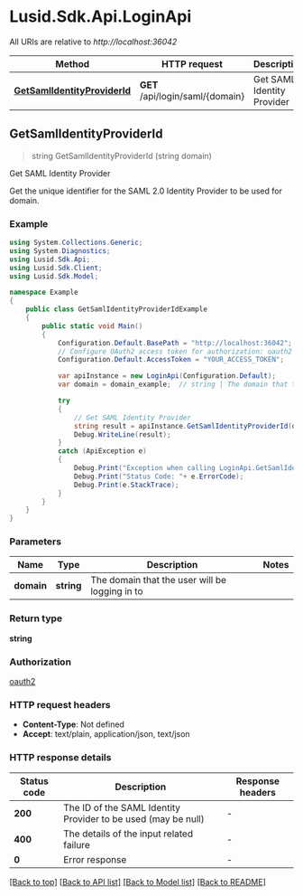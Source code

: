 # Lusid.Sdk.Api.LoginApi

All URIs are relative to *http://localhost:36042*

Method | HTTP request | Description
------------- | ------------- | -------------
[**GetSamlIdentityProviderId**](LoginApi.md#getsamlidentityproviderid) | **GET** /api/login/saml/{domain} | Get SAML Identity Provider



## GetSamlIdentityProviderId

> string GetSamlIdentityProviderId (string domain)

Get SAML Identity Provider

Get the unique identifier for the SAML 2.0 Identity Provider to be used for domain.

### Example

```csharp
using System.Collections.Generic;
using System.Diagnostics;
using Lusid.Sdk.Api;
using Lusid.Sdk.Client;
using Lusid.Sdk.Model;

namespace Example
{
    public class GetSamlIdentityProviderIdExample
    {
        public static void Main()
        {
            Configuration.Default.BasePath = "http://localhost:36042";
            // Configure OAuth2 access token for authorization: oauth2
            Configuration.Default.AccessToken = "YOUR_ACCESS_TOKEN";

            var apiInstance = new LoginApi(Configuration.Default);
            var domain = domain_example;  // string | The domain that the user will be logging in to

            try
            {
                // Get SAML Identity Provider
                string result = apiInstance.GetSamlIdentityProviderId(domain);
                Debug.WriteLine(result);
            }
            catch (ApiException e)
            {
                Debug.Print("Exception when calling LoginApi.GetSamlIdentityProviderId: " + e.Message );
                Debug.Print("Status Code: "+ e.ErrorCode);
                Debug.Print(e.StackTrace);
            }
        }
    }
}
```

### Parameters


Name | Type | Description  | Notes
------------- | ------------- | ------------- | -------------
 **domain** | **string**| The domain that the user will be logging in to | 

### Return type

**string**

### Authorization

[oauth2](../README.md#oauth2)

### HTTP request headers

- **Content-Type**: Not defined
- **Accept**: text/plain, application/json, text/json

### HTTP response details
| Status code | Description | Response headers |
|-------------|-------------|------------------|
| **200** | The ID of the SAML Identity Provider to be used (may be null) |  -  |
| **400** | The details of the input related failure |  -  |
| **0** | Error response |  -  |

[[Back to top]](#)
[[Back to API list]](../README.md#documentation-for-api-endpoints)
[[Back to Model list]](../README.md#documentation-for-models)
[[Back to README]](../README.md)

